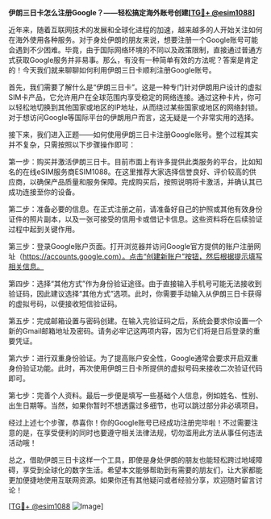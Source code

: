 **伊朗三日卡怎么注册Google？——轻松搞定海外账号创建[[TG💪+ @esim1088](https://t.me/s/esim1088)]**

近年来，随着互联网技术的发展和全球化进程的加速，越来越多的人开始关注如何在海外使用各种服务。对于身处伊朗的朋友来说，想要注册一个Google账号可能会遇到不少困难。毕竟，由于国际网络环境的不同以及政策限制，直接通过普通方式获取Google服务并非易事。那么，有没有一种简单有效的方法呢？答案是肯定的！今天我们就来聊聊如何利用伊朗三日卡顺利注册Google账号。

首先，我们需要了解什么是“伊朗三日卡”。这是一种专门针对伊朗用户设计的虚拟SIM卡产品，它允许用户在全球范围内享受稳定的网络连接。通过这种卡片，你可以轻松地切换到其他国家或地区的IP地址，从而绕过某些国家或地区的网络封锁。对于想访问Google等国际平台的伊朗用户而言，这无疑是一个非常实用的选择。

接下来，我们进入正题——如何使用伊朗三日卡注册Google账号。整个过程其实并不复杂，只需按照以下步骤操作即可：

第一步：购买并激活伊朗三日卡。目前市面上有许多提供此类服务的平台，比如知名的在线eSIM服务商ESIM1088。在这里推荐大家选择信誉良好、评价较高的供应商，以确保产品质量和服务保障。完成购买后，按照说明将卡激活，并确认其已成功连接至你的设备。

第二步：准备必要的信息。在正式注册之前，请准备好自己的护照或其他有效身份证件的照片副本，以及一张可接受的信用卡或借记卡信息。这些资料将在后续验证过程中起到关键作用。

第三步：登录Google账户页面。打开浏览器并访问Google官方提供的账户注册网址（https://accounts.google.com）。点击“创建新账户”按钮，然后根据提示填写相关信息。

第四步：选择“其他方式”作为身份验证途径。由于直接输入手机号可能无法接收到验证码，因此建议选择“其他方式”选项。此时，你需要手动输入从伊朗三日卡获得的虚拟号码，以便接收短信验证码。

第五步：完成邮箱设置与密码创建。在输入完验证码之后，系统会要求你设置一个新的Gmail邮箱地址及密码。请务必牢记这两项内容，因为它们将是日后登录的重要凭证。

第六步：进行双重身份验证。为了提高账户安全性，Google通常会要求开启双重身份验证功能。此时，再次使用伊朗三日卡所提供的虚拟号码来接收二次验证代码即可。

第七步：完善个人资料。最后一步便是填写一些基础个人信息，例如姓名、性别、出生日期等。当然，如果你暂时不想透露过多细节，也可以跳过部分非必填项目。

经过上述七个步骤，恭喜你！你的Google账号已经成功注册完毕啦！不过需要注意的是，在享受便利的同时也要遵守相关法律法规，切勿滥用此方法从事任何违法活动哦！

总之，借助伊朗三日卡这样一个工具，即使是身处伊朗的朋友也能轻松跨过地域障碍，享受到全球化的数字生活。希望本文能够帮助到有需要的朋友们，让大家都能更加便捷地使用互联网资源。如果你还有其他疑问或者经验分享，欢迎随时留言讨论！

[[TG💪+ @esim1088](https://t.me/s/esim1088) ![Image](https://i.postimg.cc/4NQfJmqS/Snipaste-2025-05-13-00-14-12.png)]